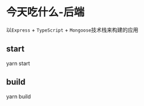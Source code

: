 # 今天吃什么-后端

以`Express` + `TypeScript` + `Mongoose`技术栈来构建的应用

## start

yarn start

## build

yarn build
